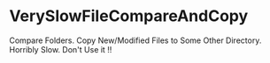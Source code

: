 # VerySlowFileCompareAndCopy
Compare Folders. Copy New/Modified Files to Some Other Directory. Horribly Slow. Don't Use it !!
